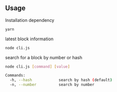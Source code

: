 ## Usage

Installation dependency
```bash
yarn
```

latest block information
```bash
node cli.js
```

search for a block by number or hash
```bash
node cli.js [command] [value]

Commands:
  -h, --hash            search by hash (default)
  -n, --number          search by number
```
